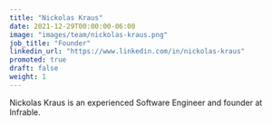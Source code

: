 ```yaml
---
title: "Nickolas Kraus"
date: 2021-12-29T00:00:00-06:00
image: "images/team/nickolas-kraus.png"
job_title: "Founder"
linkedin_url: "https://www.linkedin.com/in/nickolas-kraus"
promoted: true
draft: false
weight: 1
---
```


Nickolas Kraus is an experienced Software Engineer and founder at Infrable.
